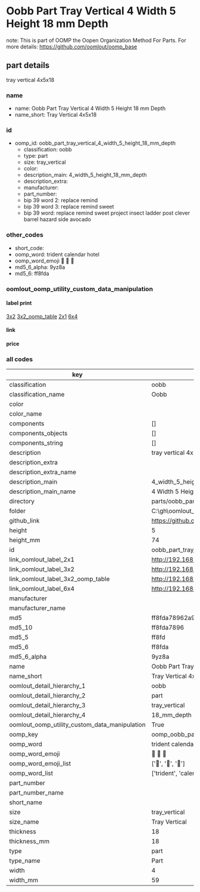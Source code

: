 # Oobb Part Tray Vertical 4 Width 5 Height 18 mm Depth  

note: This is part of OOMP the Oopen Organization Method For Parts. For more details: https://github.com/oomlout/oomp_base

##  part details
  



tray vertical 4x5x18



### name
* name: Oobb Part Tray Vertical 4 Width 5 Height 18 mm Depth
* name_short: Tray Vertical 4x5x18 
### id
* oomp_id: oobb_part_tray_vertical_4_width_5_height_18_mm_depth
  * classification: oobb
  * type: part
  * size: tray_vertical
  * color: 
  * description_main: 4_width_5_height_18_mm_depth
  * description_extra: 
  * manufacturer: 
  * part_number: 
  * bip 39 word 2: replace remind
  * bip 39 word 3: replace remind sweet
  * bip 39 word: replace remind sweet project insect ladder post clever barrel hazard side avocado

### other_codes
* short_code: 
* oomp_word: trident calendar hotel
* oomp_word_emoji :trident: :calendar: :hotel:
* md5_6_alpha: 9yz8a
* md5_6: ff8fda






### oomlout_oomp_utility_custom_data_manipulation
#### label print
[3x2](http://192.168.1.245:1112/?label=oomp%209yz8a)
[3x2_oomp_table](http://192.168.1.108:1112/?label=oomp%209yz8a)
[2x1](http://192.168.1.242:1112/?label=oomp%209yz8a)
[6x4](http://192.168.1.55:1112/?label=oomp%209yz8a)    

#### link

                              

#### price







### all codes 
| key | value |  
| --- | --- |  
| classification | oobb |  
| classification_name | Oobb |  
| color |  |  
| color_name |  |  
| components | [] |  
| components_objects | [] |  
| components_string | [] |  
| description | tray vertical 4x5x18 |  
| description_extra |  |  
| description_extra_name |  |  
| description_main | 4_width_5_height_18_mm_depth |  
| description_main_name | 4 Width 5 Height 18 mm Depth |  
| directory | parts/oobb_part_tray_vertical_4_width_5_height_18_mm_depth |  
| folder | C:\gh\oomlout_oobb_version_4_generated_parts\parts\oobb_part_tray_vertical_4_width_5_height_18_mm_depth |  
| github_link | https://github.com/oomlout/oomlout_oomp_part_src/tree/main/parts/oobb_part_tray_vertical_4_width_5_height_18_mm_depth |  
| height | 5 |  
| height_mm | 74 |  
| id | oobb_part_tray_vertical_4_width_5_height_18_mm_depth |  
| link_oomlout_label_2x1 | http://192.168.1.242:1112/?label=oomp%209yz8a |  
| link_oomlout_label_3x2 | http://192.168.1.245:1112/?label=oomp%209yz8a |  
| link_oomlout_label_3x2_oomp_table | http://192.168.1.108:1112/?label=oomp%209yz8a |  
| link_oomlout_label_6x4 | http://192.168.1.55:1112/?label=oomp%209yz8a |  
| manufacturer |  |  
| manufacturer_name |  |  
| md5 | ff8fda78962a9515f1ba8ac1b76d75b6 |  
| md5_10 | ff8fda7896 |  
| md5_5 | ff8fd |  
| md5_6 | ff8fda |  
| md5_6_alpha | 9yz8a |  
| name | Oobb Part Tray Vertical 4 Width 5 Height 18 mm Depth |  
| name_short | Tray Vertical 4x5x18  |  
| oomlout_detail_hierarchy_1 | oobb |  
| oomlout_detail_hierarchy_2 | part |  
| oomlout_detail_hierarchy_3 | tray_vertical |  
| oomlout_detail_hierarchy_4 | 18_mm_depth |  
| oomlout_oomp_utility_custom_data_manipulation | True |  
| oomp_key | oomp_oobb_part_tray_vertical_4_width_5_height_18_mm_depth |  
| oomp_word | trident calendar hotel |  
| oomp_word_emoji | :trident: :calendar: :hotel: |  
| oomp_word_emoji_list | [':trident:', ':calendar:', ':hotel:'] |  
| oomp_word_list | ['trident', 'calendar', 'hotel'] |  
| part_number |  |  
| part_number_name |  |  
| short_name |  |  
| size | tray_vertical |  
| size_name | Tray Vertical |  
| thickness | 18 |  
| thickness_mm | 18 |  
| type | part |  
| type_name | Part |  
| width | 4 |  
| width_mm | 59 |  
